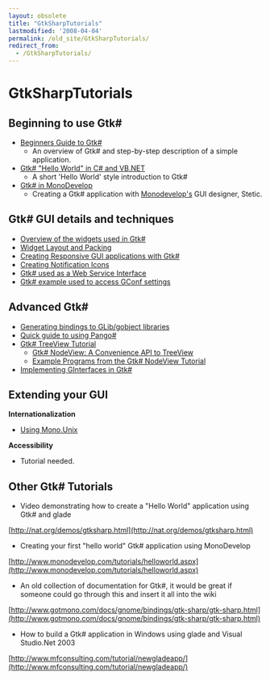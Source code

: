 ```yaml
---
layout: obsolete
title: "GtkSharpTutorials"
lastmodified: '2008-04-04'
permalink: /old_site/GtkSharpTutorials/
redirect_from:
  - /GtkSharpTutorials/
---
```


GtkSharpTutorials
=================

Beginning to use Gtk\#
----------------------

-   [Beginners Guide to Gtk\#]({{site.github.url}}/old_site/GtkSharpBeginnersGuide "GtkSharpBeginnersGuide")
    -   An overview of Gtk\# and step-by-step description of a simple application.
-   [Gtk\# "Hello World" in C\# and VB.NET]({{site.github.url}}/old_site/GtkSharp:_Hello_World "GtkSharp: Hello World")
    -   A short 'Hello World' style introduction to Gtk\#
-   [Gtk\# in MonoDevelop](http://www.monodevelop.com/Stetic_GUI_Designer)
    -   Creating a Gtk\# application with [Monodevelop's](http://www.monodevelop.com/Main_Page) GUI designer, Stetic.

Gtk\# GUI details and techniques
--------------------------------

-   [Overview of the widgets used in Gtk\#]({{site.github.url}}/old_site/GtkSharp:_Widget_Overview "GtkSharp: Widget Overview")
-   [Widget Layout and Packing]({{site.github.url}}/old_site/GtkSharp:_Widget_Layout_and_Packing "GtkSharp: Widget Layout and Packing")
-   [Creating Responsive GUI applications with Gtk\#]({{site.github.url}}/old_site/Responsive_Applications "Responsive Applications")
-   [Creating Notification Icons]({{site.github.url}}/old_site/GtkSharpNotificationIcon "GtkSharpNotificationIcon")
-   [Gtk\# used as a Web Service Interface]({{site.github.url}}/old_site/Webservices_and_GtkSharp "Webservices and GtkSharp")
-   [Gtk\# example used to access GConf settings]({{site.github.url}}/old_site/GConfTutorial "GConfTutorial")

Advanced Gtk\#
--------------

-   [Generating bindings to GLib/gobject libraries]({{site.github.url}}/old_site/GAPI "GAPI")
-   [Quick guide to using Pango\#]({{site.github.url}}/old_site/Pango:Beginners "Pango:Beginners")
-   [Gtk\# TreeView Tutorial]({{site.github.url}}/old_site/GtkSharp_TreeView_Tutorial "GtkSharp TreeView Tutorial")
    -   [Gtk\# NodeView: A Convenience API to TreeView]({{site.github.url}}/old_site/GtkSharpNodeViewTutorial "GtkSharpNodeViewTutorial")
    -   [Example Programs from the Gtk\# NodeView Tutorial]({{site.github.url}}/old_site/GtkSharpNodeViewTutorialExamples "GtkSharpNodeViewTutorialExamples")
-   [Implementing GInterfaces in Gtk\#]({{site.github.url}}/old_site/ImplementingGInterfaces "ImplementingGInterfaces")

Extending your GUI
------------------

**Internationalization**

-   [Using Mono.Unix]({{site.github.url}}/old_site/Internationalization)

**Accessibility**

-   Tutorial needed.

Other Gtk\# Tutorials
---------------------

-   Video demonstrating how to create a "Hello World" application using Gtk\# and glade

[http://nat.org/demos/gtksharp.html](http://nat.org/demos/gtksharp.html)

-   Creating your first "hello world" Gtk\# application using MonoDevelop

[http://www.monodevelop.com/tutorials/helloworld.aspx](http://www.monodevelop.com/tutorials/helloworld.aspx)

-   An old collection of documentation for Gtk\#, it would be great if someone could go through this and insert it all into the wiki

[http://www.gotmono.com/docs/gnome/bindings/gtk-sharp/gtk-sharp.html](http://www.gotmono.com/docs/gnome/bindings/gtk-sharp/gtk-sharp.html)

-   How to build a Gtk\# application in Windows using glade and Visual Studio.Net 2003

[http://www.mfconsulting.com/tutorial/newgladeapp/](http://www.mfconsulting.com/tutorial/newgladeapp/)

